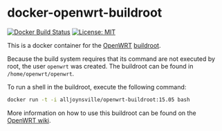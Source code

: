 docker-openwrt-buildroot
========================
[![Docker Build Status](http://hubstatus.container42.com/noonien/openwrt-buildroot)](https://registry.hub.docker.com/u/alljoynsville/openwrt-buildroot)
[![License: MIT](http://img.shields.io/badge/license-MIT-blue.svg?style=flat-square)](https://github.com/alljoynsville/docker-openwrt-buildroot/blob/master/LICENSE)


This is a docker container for the [OpenWRT](https://openwrt.org/)
[buildroot](http://wiki.openwrt.org/doc/howto/buildroot.exigence).

Because the build system requires that its command are not executed by root,
the user `openwrt` was created. The buildroot can be found in
`/home/openwrt/openwrt`.

To run a shell in the buildroot, execute the following command:
```sh
docker run -t -i alljoynsville/openwrt-buildroot:15.05 bash
```

More information on how to use this buildroot can be found on the
[OpenWRT wiki](http://wiki.openwrt.org/doc/howto/build).
